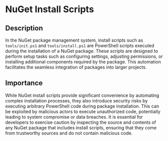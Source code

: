 # NuGet Install Scripts

## Description

In the NuGet package management system, install scripts such as `tools/init.ps1` and `tools/install.ps1` are PowerShell scripts executed during the installation of a NuGet package. These scripts are designed to perform setup tasks such as configuring settings, adjusting permissions, or installing additional components required by the package. This automation facilitates the seamless integration of packages into larger projects.

## Importance

While NuGet install scripts provide significant convenience by automating complex installation processes, they also introduce security risks by executing arbitrary PowerShell code during package installation. This can be exploited by malicious actors to execute unauthorized code, potentially leading to system compromise or data breaches. It is essential for developers to exercise caution by inspecting the source and contents of any NuGet package that includes install scripts, ensuring that they come from trustworthy sources and do not contain malicious code.
